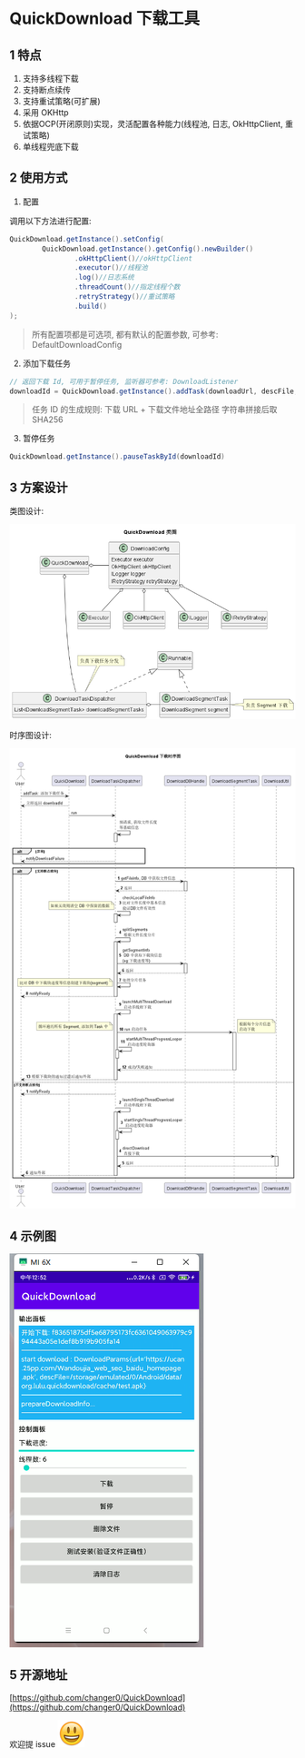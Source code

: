 # QuickDownload 下载工具



## 1 特点

1. 支持多线程下载
2. 支持断点续传
3. 支持重试策略(可扩展)
4. 采用 OKHttp
5. 依据OCP(开闭原则)实现，灵活配置各种能力(线程池, 日志, OkHttpClient, 重试策略)
6. 单线程兜底下载

## 2 使用方式

1. 配置

调用以下方法进行配置:

```java
QuickDownload.getInstance().setConfig(
        QuickDownload.getInstance().getConfig().newBuilder()
                .okHttpClient()//okHttpClient
                .executor()//线程池
                .log()//日志系统
                .threadCount()//指定线程个数
                .retryStrategy()//重试策略
                .build()
);
```

> 所有配置项都是可选项, 都有默认的配置参数, 可参考: DefaultDownloadConfig

2. 添加下载任务

``` java
// 返回下载 Id, 可用于暂停任务, 监听器可参考: DownloadListener 
downloadId = QuickDownload.getInstance().addTask(downloadUrl, descFile, listener)
```

> 任务 ID 的生成规则: 下载 URL + 下载文件地址全路径 字符串拼接后取 SHA256

3. 暂停任务

```java
QuickDownload.getInstance().pauseTaskById(downloadId)
```

## 3 方案设计

类图设计:

![](doc/design_class.png)

时序图设计:

![](doc/design_sequence.png)

## 4 示例图

![](doc/sample.png)

## 5 开源地址

[https://github.com/changer0/QuickDownload](https://github.com/changer0/QuickDownload)

欢迎提 issue ![img](doc/17E133EB.png)
